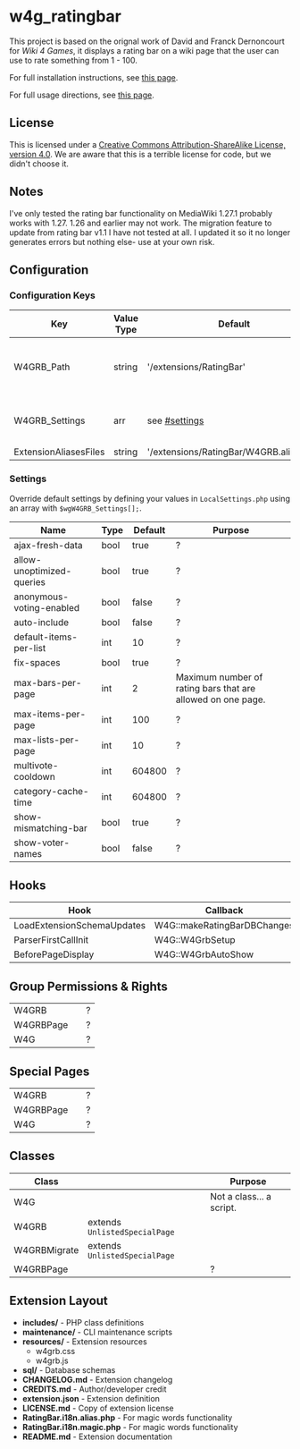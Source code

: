 # w4g_ratingbar

This project is based on the orignal work of David and Franck Dernoncourt for *Wiki 4 Games*, it displays a rating bar on a wiki page that the user can use to rate something from 1 - 100.

For full installation instructions, see [this page](https://www.mediawiki.org/wiki/Extension:W4G_Rating_Bar).

For full usage directions, see [this page](http://www.wiki4games.com/Wiki4Games:W4G_Rating_Bar/syntax).

## License

This is licensed under a [Creative Commons Attribution-ShareAlike License, version 4.0](https://creativecommons.org/licenses/by-sa/4.0/).
We are aware that this is a terrible license for code, but we didn't choose it.

## Notes

I've only tested the rating bar functionality on MediaWiki 1.27.1 probably works with 1.27. 1.26 and earlier may not work.
The migration feature to update from rating bar v1.1 I have not tested at all. I updated it so it no longer generates errors but nothing else- use at your own risk.

## Configuration

### Configuration Keys

| Key | Value Type | Default | Purpose |
| --- | --- | --- | --- |
| W4GRB_Path | string | '/extensions/RatingBar' | Relative system path to extension directory. |
| W4GRB_Settings | arr | see [#settings](#settings) | The main settings of the extension. |
| ExtensionAliasesFiles | string | '/extensions/RatingBar/W4GRB.alias.php' | ? |

### Settings

Override default settings by defining your values in `LocalSettings.php` using an array with `$wgW4GRB_Settings[];`.

| Name | Type | Default | Purpose |
| --- | --- | --- | --- |
| ajax-fresh-data | bool | true | ? |
| allow-unoptimized-queries | bool | true | ? |
| anonymous-voting-enabled | bool | false | ? |
| auto-include | bool | false | ? |
| default-items-per-list | int | 10 | ? |
| fix-spaces | bool | true | ? |
| max-bars-per-page | int | 2 | Maximum number of rating bars that are allowed on one page. |
| max-items-per-page | int | 100 | ? |
| max-lists-per-page | int | 10 | ? |
| multivote-cooldown | int | 604800 | ? |
| category-cache-time | int | 604800 | ? |
| show-mismatching-bar | bool | true | ? |
| show-voter-names | bool | false | ? |

## Hooks

| Hook | Callback | Purpose |
| --- | --- | --- |
| LoadExtensionSchemaUpdates | W4G::makeRatingBarDBChanges | ? |
| ParserFirstCallInit | W4G::W4GrbSetup | ? |
| BeforePageDisplay | W4G::W4GrbAutoShow | ? |

## Group Permissions & Rights

|  |  |  |
| --- | --- | --- |
| W4GRB |  | ? |
| W4GRBPage |  | ? |
| W4G |  | ? |

## Special Pages

|  |  |  |
| --- | --- | --- |
| W4GRB |  | ? |
| W4GRBPage |  | ? |
| W4G |  | ? |

## Classes

| Class |  | Purpose |
| --- | --- | --- |
| W4G |  | Not a class... a script. |
| W4GRB | extends `UnlistedSpecialPage` |  |
| W4GRBMigrate | extends `UnlistedSpecialPage` |  |
| W4GRBPage |  | ? |

## Extension Layout

- **includes/** - PHP class definitions
- **maintenance/** - CLI maintenance scripts
- **resources/** - Extension resources
  - w4grb.css
  - w4grb.js
- **sql/** - Database schemas
- **CHANGELOG.md** - Extension changelog
- **CREDITS.md** - Author/developer credit
- **extension.json** - Extension definition
- **LICENSE.md** - Copy of extension license
- **RatingBar.i18n.alias.php** - For magic words functionality
- **RatingBar.i18n.magic.php** - For magic words functionality
- **README.md** - Extension documentation
